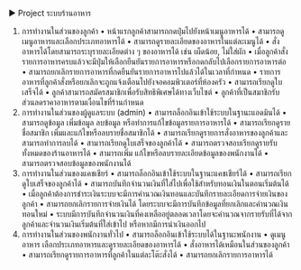 ► Project ระบบร้านอาหาร
1.  การทำงานในส่วนของลูกค้า
• หน้าแรกลูกค้าสามารถกดปุ่มไปยังหน้าเมนูอาหารได้ 
• สามารถดูเมนูอาหารและเลือกประเภทอาหารได้
• สามารถดูรายละเอียดของอาหารในแต่ละเมนูได้
• สั่งอาหารได้โดยสามารถระบุรายละเอียดต่าง ๆ ของอาหารได้ เช่น เผ็ดน้อย, ไม่ใส่ผัก
• เมื่อลูกค้าสั่งรายการอาหารครบแล้วจะมีปุ่มให้เลือกยืนยันรายการอาหารหรือกดกลับไปเลือกรายการอาหารต่อ
• สามารถยกเลิกรายการอาหารที่กดยืนยันรายการอาหารไปแล้วได้ในเวลาที่กำหนด
• รายการอาหารที่ลูกค้าสั่งหรือยกเลิกจะถูกแจ้งเตือนไปยังจอคอมพิวเตอร์ที่ห้องครัว
• สามารถเรียกดูใบเสร็จได้
• ลูกค้าสามารถสมัครสมาชิกเพื่อรับสิทธิพิเศษได้ทางเว็บไซต์
• ลูกค้าที่เป็นสมาชิกรับส่วนลดราคาอาหารตามเงื่อนไขที่ร้านกำหนด
2. การทำงานในส่วนของผู้ดูแลระบบ (admin)
• สามารถล็อกอินเข้าใช้ระบบในฐานะแอดมินได้
• สามารถดูข้อมูล เพิ่มข้อมูล ลบข้อมูล หรือทำการแก้ไขข้อมูลรายการอาหารได้
• สามารถเรียกดูรายชื่อสมาชิก เพิ่มและแก้ไขหรือลบรายชื่อสมาชิกได้
• สามารถเรียกดูรายการสั่งอาหารของลูกค้าและสามารถทำการลบได้
• สามารถเรียกดูใบเสร็จของลูกค้าได้
• สามารถตรวจสอบเรียกดูรายรับทั้งหมดของร้านอาหารได้
• สามารถเพิ่ม แก้ไขหรือลบรายละเอียดข้อมูลของพนักงานได้
• สามารถตรวจสอบข้อมูลของพนักงานได้
3.  การทำงานในส่วนของแคชเชียร์
• สามารถล็อกอินเข้าใช้ระบบในฐานะแคชเชียร์ได้
• สามารถเรียกดูใบเสร็จของลูกค้าได้
• สามารถบันทึกจำนวนเงินที่ใส่ไปเพื่อใช้สำหรับทอนเงินในตอนเริ่มต้นได้
• เมื่อลูกค้าต้องการชำระเงินระบบจะมีการคำนวณเงินทอนและบันทึกรายละเอียดการจ่ายเงินของลูกค้า 
• สามารถยกเลิกรายการจ่ายเงินได้ โดยระบบจะมีการบันทึกข้อมูลที่ยกเลิกและคำนวณเงินทอนใหม่
• ระบบมีการบันทึกจำนวนเงินที่คงเหลืออยู่ตลอดเวลาโดยจะคำนวณจากรายรับที่ได้จากลูกค้าและจำนวนเงินเริ่มต้นที่ใส่เข้าไป หรือหากมีการนำเงินออกไป
4.  การทำงานในส่วนของพนักงานทั่วไป
• สามารถล็อกอินเข้าใช้ระบบได้ในฐานะพนักงาน
• ดูเมนูอาหาร เลือกประเภทอาหารและดูรายละเอียดของอาหารได้
• สั่งอาหารได้เหมือนในส่วนของลูกค้า
• สามารถเรียกดูรายการอาหารที่ลูกค้าในแต่ละโต๊ะสั่งได้
• สามารถยกเลิกรายการอาหารได้

